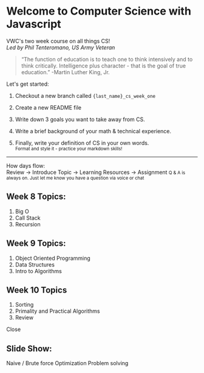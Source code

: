 # Welcome to Computer Science with Javascript
VWC's two week course on all things CS!<br>
<i>Led by Phil Tenteromano, US Army Veteran</i>

<blockquote>
“The function of education is to teach one to think intensively and to think critically. Intelligence plus character - that is the goal of true education.” -Martin Luther King, Jr.
</blockquote>

Let's get started:
1. Checkout a new branch called `{last_name}_cs_week_one`
2. Create a new README file

3. Write down 3 goals you want to take away from CS.
4. Write a brief background of your math & technical experience.
5. Finally, write your definition of CS in your own words.<br>
<small>Format and style it - practice your markdown skills!</small>

<hr>

<bold>How days flow:</bold><br>
Review &rarr; Introduce Topic &rarr; Learning Resources &rarr; Assignment
<small> Q & A is always on. Just let me know you have a question via voice or chat</small>

## Week 8 Topics:
1. Big O
2. Call Stack
3. Recursion

## Week 9 Topics:
1. Object Oriented Programming
2. Data Structures
3. Intro to Algorithms

## Week 10 Topics
1. Sorting
2. Primality and Practical Algorithms
3. Review

Close

## Slide Show:

Naive / Brute force
Optimization
Problem solving
